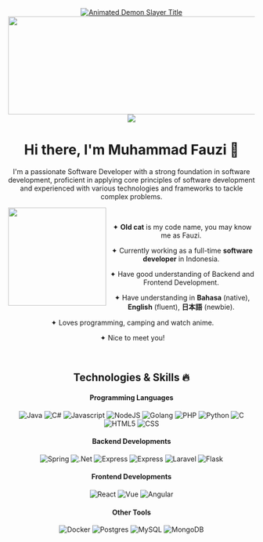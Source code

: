 <div align="center">
<a href="https://github.com/kawarimidoll/typograssy">
  <img src="https://readme-typing-svg.demolab.com?font=Kanit&weight=800&size=35&duration=4000&pause=1000&color=F71E1E&center=true&vCenter=true&width=600&height=90&lines=%E9%AC%BC%E6%BB%85%E3%81%AE%E5%88%83THIS+IS+RAHUL;DevOps+Engineer;CLOUD+HASHIRA+%F0%9F%94%A5" alt="Animated Demon Slayer Title">
</a>
<div align="center">
  <img width="720" height="200" src=Add-ons/218883.gif>
</div>
<img src="./assets/images/herobanner.png">

<h1 align="center">Hi there, I'm Muhammad Fauzi 👋</h1>
I'm a passionate Software Developer with a strong foundation in software development, proficient in applying core principles of software development and experienced with various technologies and frameworks to tackle complex problems.

<br>
<div>
 <div>
  <img src="./assets/images/haruhiro.png" align="left" width="200px">
  <p align="right">

   &nbsp;
    
   &nbsp;&#10022; **Old cat** is my code name, you may know me as Fauzi.

   &nbsp;&#10022; Currently working as a full-time **software developer** in Indonesia.

   &nbsp;&#10022; Have good understanding of Backend and Frontend Development.

   &nbsp;&#10022; Have understanding in **Bahasa** (native), **English** (fluent), **日本語** (newbie).

   &nbsp;&#10022; Loves programming, camping and watch anime.
   
   &nbsp;&#10022; Nice to meet you!
   
  </p>
 </div>
</div>

<br>

<h2 align="center">Technologies & Skills 🔥</h1>
<h4>Programming Languages</h4>
<p>
 <img src="https://img.shields.io/badge/java-%23ED8B00.svg?style=for-the-badge&logo=openjdk&logoColor=white" alt="Java">
 <img src="https://img.shields.io/badge/c%23-%23239120.svg?style=for-the-badge&logo=csharp&logoColor=white" alt="C#">
 <img src="https://img.shields.io/badge/javascript-%23323330.svg?style=for-the-badge&logo=javascript&logoColor=%23F7DF1E" alt="Javascript">
 <img src="https://img.shields.io/badge/node.js-6DA55F?style=for-the-badge&logo=node.js&logoColor=white" alt="NodeJS">
 <img src="https://img.shields.io/badge/go-%2300ADD8.svg?style=for-the-badge&logo=go&logoColor=white" alt="Golang">
 <img src="https://img.shields.io/badge/php-%23777BB4.svg?style=for-the-badge&logo=php&logoColor=white" alt="PHP">
 <img src="https://img.shields.io/badge/python-3670A0?style=for-the-badge&logo=python&logoColor=ffdd54" alt="Python">
 <img src="https://img.shields.io/badge/c-%2300599C.svg?style=for-the-badge&logo=c&logoColor=white" alt="C">
 <img src="https://img.shields.io/badge/html5-%23E34F26.svg?style=for-the-badge&logo=html5&logoColor=white" alt="HTML5">
 <img src="https://img.shields.io/badge/css3-%231572B6.svg?style=for-the-badge&logo=css3&logoColor=white" alt="CSS">
</p>

<h4>Backend Developments</h4>
<p>
 <img src="https://img.shields.io/badge/spring-%236DB33F.svg?style=for-the-badge&logo=spring&logoColor=white" alt="Spring">
 <img src="https://img.shields.io/badge/.NET-5C2D91?style=for-the-badge&logo=.net&logoColor=white" alt=".Net">
 <img src="https://img.shields.io/badge/express.js-%23404d59.svg?style=for-the-badge&logo=express&logoColor=%2361DAFB" alt="Express">
 <img src="https://img.shields.io/badge/nestjs-%23E0234E.svg?style=for-the-badge&logo=nestjs&logoColor=white" alt="Express">
 <img src="https://img.shields.io/badge/laravel-%23FF2D20.svg?style=for-the-badge&logo=laravel&logoColor=white" alt="Laravel">
 <img src="https://img.shields.io/badge/flask-%23000.svg?style=for-the-badge&logo=flask&logoColor=white" alt="Flask">
</p>

<h4>Frontend Developments</h4>
<p>
 <img src="https://img.shields.io/badge/react-%2320232a.svg?style=for-the-badge&logo=react&logoColor=%2361DAFB" alt="React">
 <img src="https://img.shields.io/badge/vuejs-%2335495e.svg?style=for-the-badge&logo=vuedotjs&logoColor=%234FC08D" alt="Vue">
 <img src="https://img.shields.io/badge/angular-%23DD0031.svg?style=for-the-badge&logo=angular&logoColor=white" alt="Angular">
</p>

<h4>Other Tools</h4>
<p>
 <img src="https://img.shields.io/badge/docker-%230db7ed.svg?style=for-the-badge&logo=docker&logoColor=white" alt="Docker">
 <img src="https://img.shields.io/badge/postgres-%23316192.svg?style=for-the-badge&logo=postgresql&logoColor=white" alt="Postgres">
 <img src="https://img.shields.io/badge/mysql-4479A1.svg?style=for-the-badge&logo=mysql&logoColor=white" alt="MySQL">
 <img src="https://img.shields.io/badge/MongoDB-%234ea94b.svg?style=for-the-badge&logo=mongodb&logoColor=white" alt="MongoDB">
</p>

<!-- <p align="center">
    <img src="https://cdn.jsdelivr.net/gh/devicons/devicon/icons/csharp/csharp-original.svg" alt="csharp" width="54" height="54" style="vertical-align:top; margin:4px;">
    <img src="https://cdn.jsdelivr.net/gh/devicons/devicon/icons/dotnetcore/dotnetcore-original.svg" alt="dotnetcore" width="54" height="54" style="vertical-align:top; margin:4px;">
    <img src="https://cdn.jsdelivr.net/gh/devicons/devicon/icons/postgresql/postgresql-original.svg" alt="postgresql" width="54" height="54" style="vertical-align:top; margin:4px;">
    <img src="https://cdn.jsdelivr.net/gh/devicons/devicon/icons/mongodb/mongodb-original.svg" alt="mongodb" width="54" height="54" style="vertical-align:top; margin:4px;">
    <img src="https://cdn.jsdelivr.net/gh/devicons/devicon/icons/docker/docker-plain.svg" alt="docker" width="54" height="54" style="vertical-align:top; margin:4px;">
    <img src="https://cdn.jsdelivr.net/gh/devicons/devicon/icons/kubernetes/kubernetes-plain.svg" alt="docker" width="54" height="54" style="vertical-align:top; margin:4px;">
    <img src="https://cdn.jsdelivr.net/gh/devicons/devicon/icons/javascript/javascript-original.svg" alt="javascript" width="54" height="54" style="vertical-align:top; margin:4px;">
    <img src="https://cdn.jsdelivr.net/gh/devicons/devicon/icons/typescript/typescript-original.svg" alt="typescript" width="54" height="54" style="vertical-align:top; margin:4px;">
    <img src="https://cdn.jsdelivr.net/gh/devicons/devicon/icons/nodejs/nodejs-original.svg" alt="nodejs" width="54" height="54" style="vertical-align:top; margin:4px;">
    <img src="https://cdn.jsdelivr.net/gh/devicons/devicon/icons/react/react-original.svg" alt="react" width="54" height="54" style="vertical-align:top; margin:4px;">
    <img src="https://cdn.jsdelivr.net/gh/devicons/devicon/icons/redux/redux-original.svg" alt="redux" width="54" height="54" style="vertical-align:top; margin:4px;">
</p> -->
